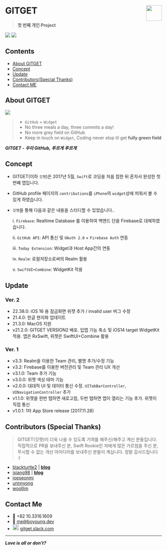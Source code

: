 # GITGET <img src = "https://github.com/fimuxd/GITGET/blob/develop/GITGET/Resource/Assets.xcassets/AppIcon.appiconset/mac_app_icon_1024.png?raw=true" width = 50 align = right>

> **첫 번째 개인 Project**

[<img src = "https://devimages-cdn.apple.com/app-store/marketing/guidelines/images/badge-download-on-the-app-store.svg">](https://itunes.apple.com/us/app/gitget/id1317170245?mt=8) [<img src = "https://developer.apple.com/app-store/marketing/guidelines/images/badge-download-on-the-mac-app-store.svg">](https://apps.apple.com/us/app/gitget/id1317170245)

## Contents
* [About GITGET](https://github.com/fimuxd/GITGET#about-gitget)
* [Concept](https://github.com/fimuxd/GITGET#concept)
* [Update](https://github.com/fimuxd/GITGET#update)
* [Contributors(Special Thanks)](https://github.com/fimuxd/GITGET#contributors-special-thanks)
* [Contact ME](https://github.com/fimuxd/GITGET#contact-me)

## About GITGET

<img src = "https://github.com/fimuxd/GITGET/blob/master/screenshots/devices.png?raw=true">

> - `GitHub` + `Widget`
> - No three meals a day, three commits a day!
> - No more grey field on GitHub
> - Keep in touch on `Widget`, Coding never stop til get **fully green field**

***GITGET - 우리 GitHub, 푸르게 푸르게***

## Concept

- GITGET(이하 `깃젯`)은 2017년 5월, `Swift`로 코딩을 처음 접한 뒤 혼자서 완성한 첫 번째 앱입니다.
- GitHub profile 페이지의 `contributions`를 `iPhone`의 `widget`상에 띄워서 볼 수 있게 하였습니다.
- `깃젯`을 통해 다음과 같은 내용을 스터디할 수 있었습니다..

    i. `Firebase`: Realtime Database 를 이용하여 백엔드 단을 Firebase로 대체하였습니다.
    
    ii. `GitHub API`: API 통신 및 `OAuth 2.0` +  `Firebase Auth` 연동
    
    iii. `Today Extension`: Widget과 Host App간의 연동
    
    iv. `Realm`: 로컬저장소로써의 Realm 활용
    
    v. `SwiftUI+Combine`: WidgetKit 적용 

## Update
### Ver. 2
- 22.38.0: iOS 16 용 잠금화면 위젯 추가 / invalid user 버그 수정
- 21.4.0: 한글 현지화 업데이트
- 21.3.0: MacOS 지원
- v21.2.0: GITGET VERSION2 배포. 입앱 기능 축소 및 iOS14 target WidgetKit 적용. 앱은 RxSwift, 위젯은 SwiftUI+Combine 활용
### Ver. 1
- v3.3: Realm을 이용한 Team 관리, 별명 추가/수정 기능
- v3.2: Firebase를 이용한 버전관리 및 Team 관리 UX 개선
- v3.1.0: Team 추가 기능
- v3.0.0: 위젯 색상 테마 기능
- v2.0.0: 대대적 UI 및 데이터 통신 수정. `UITabBarController`, `UINavigationController` 추가
- v1.1.0: 위젯을 한번 탭하면 새로고침, 두번 탭하면 앱이 열리는 기능 추가. 위젯이 직접 통신
- v1.0.1: 1차 App Store release (2017.11.28)

## Contributors (Special Thanks) 
> GITGET(깃젯)이 더욱 나을 수 있도록 기여를 해주신/해주고 계신 분들입니다. 직접적으로 PR을 보내주신 분, Swift Rookie인 저에게 많은 가르침을 주신 분, 무시할 수 없는 개선 아이디어를 보내주신 분들이 계십니다. 정말 감사드립니다 :)

- [blackturtle2](https://github.com/blackturtle2) | [**blog**](http://blackturtle2.net)
- [isjang98](https://github.com/isjang98) | [**blog**](https://medium.com/@zida.papa)
- [joeseonmi](https://github.com/joeseonmi)
- [unnnyong](https://github.com/unnnyong)
- [woollim](https://github.com/woollim)

## Contact Me
- 📱 +82 10.3316.1609
- 📧 me@boyoung.dev
- <img src = "https://assets.brandfolder.com/osogig-6gybeo-1fxfn9/original/Slack%20App%20Icon.png" width = 20> [gitget.slack.com](https://gitget.slack.com/messages)

***
***Love is all or don't?***
